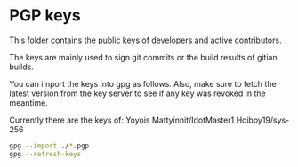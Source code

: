 PGP keys
========

This folder contains the public keys of developers and active contributors.

The keys are mainly used to sign git commits or the build results of gitian
builds.

You can import the keys into gpg as follows. Also, make sure to fetch the
latest version from the key server to see if any key was revoked in the
meantime.

Currently there are the keys of:
Yoyois
Mattyinnit/IdotMaster1
Hoiboy19/sys-256

```sh
gpg --import ./*.pgp
gpg --refresh-keys
```
